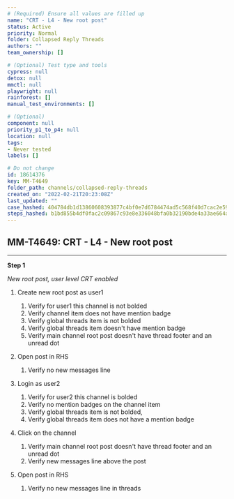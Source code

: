 ```yaml
---
# (Required) Ensure all values are filled up
name: "CRT - L4 - New root post"
status: Active
priority: Normal
folder: Collapsed Reply Threads
authors: ""
team_ownership: []

# (Optional) Test type and tools
cypress: null
detox: null
mmctl: null
playwright: null
rainforest: []
manual_test_environments: []

# (Optional)
component: null
priority_p1_to_p4: null
location: null
tags: 
- Never tested
labels: []

# Do not change
id: 18614376
key: MM-T4649
folder_path: channels/collapsed-reply-threads
created_on: "2022-02-21T20:23:08Z"
last_updated: ""
case_hashed: 404784db1d13860608393877c4bf0e7d6784474ad5c568f40d7cac2e59841e25c0ebc6500e2b220a939718d6c82744db
steps_hashed: b1bd855b4df0fac2c09867c93e8e336048bfa0b32190bde4a33ae664a29092e39788ee8588c335d6f1d707186cd7e2fb
---
```


## MM-T4649: CRT - L4 - New root post

---

**Step 1**

_New root post, user level CRT enabled_

1. Create new root post as user1

   1. Verify for user1 this channel is not bolded
   2. Verify channel item does not have mention badge
   3. Verify global threads item is not bolded
   4. Verify global threads item doesn't have mention badge
   5. Verify main channel root post doesn't have thread footer and an unread dot

2. Open post in RHS

   1. Verify no new messages line

3. Login as user2

   1. Verify for user2 this channel is bolded
   2. Verify no mention badges on the channel item
   3. Verify global threads item is not bolded, 
   4. Verify global threads item does not have a mention badge

4. Click on the channel

   1. Verify main channel root post doesn't have thread footer and an unread dot 
   2. Verify new messages line above the post

5. Open post in RHS 

   1. Verify no new messages line in threads
